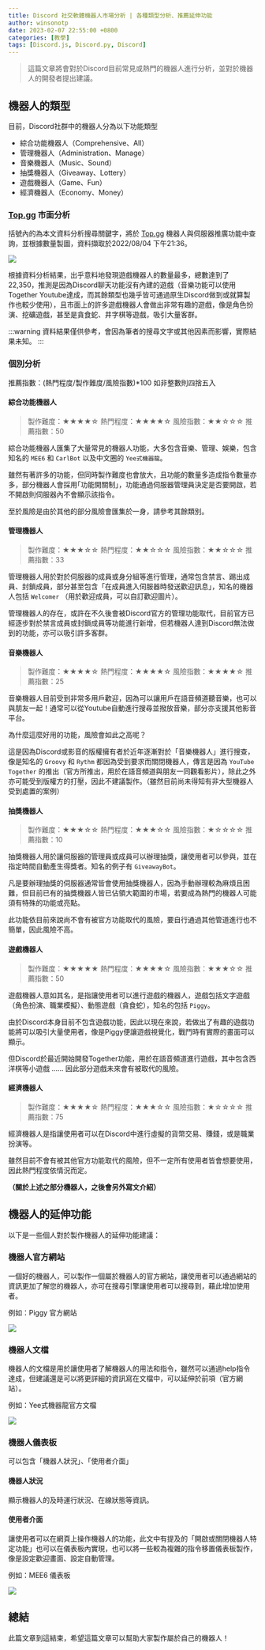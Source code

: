 ```yaml
---
title: Discord 社交軟體機器人市場分析 | 各種類型分析、推薦延伸功能
author: winsonotp
date: 2023-02-07 22:55:00 +0800
categories: [教學]
tags: [Discord.js, Discord.py, Discord]
---
```


> 這篇文章將會對於Discord目前常見或熱門的機器人進行分析，並對於機器人的開發者提出建議。

## 機器人的類型
目前，Discord社群中的機器人分為以下功能類型

* 綜合功能機器人（Comprehensive、All）
* 管理機器人（Administration、Manage）
* 音樂機器人（Music、Sound）
* 抽獎機器人（Giveaway、Lottery）
* 遊戲機器人（Game、Fun）
* 經濟機器人（Economy、Money）

### [Top.gg](https://top.gg/) 市面分析

括號內的為本文資料分析搜尋關鍵字，將於 [Top.gg](https://top.gg/) 機器人與伺服器推廣功能中查詢，並根據數量製圖，資料擷取於2022/08/04 下午21:36。

![](https://i.imgur.com/8cX08Cl.png)

根據資料分析結果，出乎意料地發現遊戲機器人的數量最多，總數達到了 22,350，推測是因為Discord聊天功能沒有內建的遊戲（音樂功能可以使用Together Youtube達成，而其餘類型也幾乎皆可通過原生Discord做到或就算製作也較少使用），且市面上的許多遊戲機器人會做出非常有趣的遊戲，像是角色扮演、挖礦遊戲，甚至是貪食蛇、井字棋等遊戲，吸引大量客群。

:::warning
資料結果僅供參考，會因為筆者的搜尋文字或其他因素而影響，實際結果未知。
:::

### 個別分析
推薦指數：(熱門程度/製作難度/風險指數)\*100 如非整數則四捨五入
#### 綜合功能機器人
> 製作難度：★★★★☆
> 熱門程度：★★★★☆
> 風險指數：★★☆☆☆
> 推薦指數：50

綜合功能機器人匯集了大量常見的機器人功能，大多包含音樂、管理、娛樂，包含知名的 `MEE6` 和 `CarlBot` 以及中文圈的 `Yee式機器龍`。

雖然有著許多的功能，但同時製作難度也會放大，且功能的數量多造成指令數量亦多，部分機器人會採用｢功能開關制｣，功能通過伺服器管理員決定是否要開啟，若不開啟則伺服器內不會顯示該指令。

至於風險是由於其他的部分風險會匯集於一身，請參考其餘類別。
#### 管理機器人
> 製作難度：★★★☆☆
> 熱門程度：★★☆☆☆
> 風險指數：★★☆☆☆
> 推薦指數：33

管理機器人用於對於伺服器的成員或身分組等進行管理，通常包含禁言、踢出成員、封鎖成員，部分甚至包含「在成員進入伺服器時發送歡迎訊息」，知名的機器人包括 `Welcomer` （用於歡迎成員，可以自訂歡迎圖片）。

管理機器人的存在，或許在不久後會被Discord官方的管理功能取代，目前官方已經逐步對於禁言成員或封鎖成員等功能進行新增，但若機器人達到Discord無法做到的功能，亦可以吸引許多客群。
#### 音樂機器人
> 製作難度：★★★★☆
> 熱門程度：★★★★☆
> 風險指數：★★★★☆
> 推薦指數：25

音樂機器人目前受到非常多用戶歡迎，因為可以讓用戶在語音頻道聽音樂，也可以與朋友一起！通常可以從Youtube自動進行搜尋並撥放音樂，部分亦支援其他影音平台。

為什麼這麼好用的功能，風險會如此之高呢？

這是因為Discord或影音的版權擁有者於近年逐漸對於「音樂機器人」進行搜查，像是知名的 `Groovy` 和 `Rythm` 都因為受到要求而關閉機器人，傳言是因為 `YouTube Together` 的推出（官方所推出，用於在語音頻道與朋友一同觀看影片），除此之外亦可能受到版權方的打壓，因此不建議製作。（雖然目前尚未得知有非大型機器人受到處置的案例）
#### 抽獎機器人
> 製作難度：★★★☆☆
> 熱門程度：★★★☆☆
> 風險指數：★☆☆☆☆
> 推薦指數：10

抽獎機器人用於讓伺服器的管理員或成員可以辦理抽獎，讓使用者可以參與，並在指定時間自動產生得獎者。知名的例子有 `GiveawayBot`。

凡是要辦理抽獎的伺服器通常皆會使用抽獎機器人，因為手動辦理較為麻煩且困難，但目前已有的抽獎機器人皆已佔領大範圍的市場，若要成為熱門的機器人可能須有特殊的功能或亮點。

此功能依目前來說尚不會有被官方功能取代的風險，要自行通過其他管道進行也不簡單，因此風險不高。
#### 遊戲機器人
> 製作難度：★★★★★
> 熱門程度：★★★★☆
> 風險指數：★★★☆☆
> 推薦指數：50

遊戲機器人意如其名，是指讓使用者可以進行遊戲的機器人，遊戲包括文字遊戲（角色扮演、職業模擬）、動態遊戲（貪食蛇），知名的包括 `Piggy`。

由於Discord本身目前不包含遊戲功能，因此以現在來說，若做出了有趣的遊戲功能將可以吸引大量使用者，像是Piggy便讓遊戲視覺化，戰鬥時有實際的畫面可以顯示。

但Discord於最近開始開發Together功能，用於在語音頻道進行遊戲，其中包含西洋棋等小遊戲 ...... 因此部分遊戲未來會有被取代的風險。
#### 經濟機器人
> 製作難度：★★★★☆
> 熱門程度：★★★☆☆
> 風險指數：★☆☆☆☆
> 推薦指數：75

經濟機器人是指讓使用者可以在Discord中進行虛擬的貨幣交易、賺錢，或是職業扮演等。

雖然目前不會有被其他官方功能取代的風險，但不一定所有使用者皆會想要使用，因此熱門程度依情況而定。

**（關於上述之部分機器人，之後會另外寫文介紹）**

## 機器人的延伸功能
以下是一些個人對於製作機器人的延伸功能建議：

### 機器人官方網站
一個好的機器人，可以製作一個屬於機器人的官方網站，讓使用者可以通過網站的資訊更加了解您的機器人，亦可在搜尋引擎讓使用者可以搜尋到，藉此增加使用者。

例如：Piggy 官方網站

![](https://i.imgur.com/0kelaLZ.png)

### 機器人文檔
機器人的文檔是用於讓使用者了解機器人的用法和指令，雖然可以通過help指令達成，但建議還是可以將更詳細的資訊寫在文檔中，可以延伸於前項（官方網站）。

例如：Yee式機器龍官方文檔

![](https://i.imgur.com/bFR8VY5.png)

### 機器人儀表板
可以包含「機器人狀況」、「使用者介面」

#### 機器人狀況
顯示機器人的及時運行狀況、在線狀態等資訊。

#### 使用者介面
讓使用者可以在網頁上操作機器人的功能，此文中有提及的「開啟或關閉機器人特定功能」也可以在儀表板內實現，也可以將一些較為複雜的指令移置儀表板製作，像是設定歡迎畫面、設定自動管理。

例如：MEE6 儀表板

![](https://i.imgur.com/4RSvFGh.png)

## 總結
此篇文章到這結束，希望這篇文章可以幫助大家製作屬於自己的機器人！